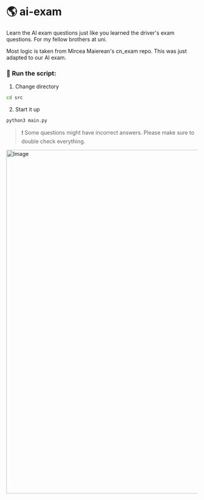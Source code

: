 # 🌎 ai-exam

Learn the AI exam questions just like you learned the driver's exam questions. For my fellow brothers at uni.

Most logic is taken from Mircea Maierean's cn_exam repo. This was just adapted to our AI exam.

### 🚀 Run the script:

1. Change directory

```bash
cd src
```

2. Start it up

```bash
python3 main.py
```

> ❗️ Some questions might have incorrect answers. Please make sure to double check everything.

<img width="903" alt="Image" src="https://github.com/user-attachments/assets/f4865095-b7db-4aad-bbf9-e7a77a206811" />
